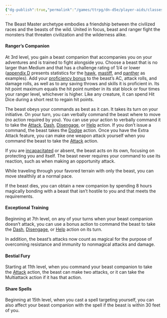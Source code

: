 ```yaml
---
{"dg-publish":true,"permalink":"/games/ttrpg/dn-d5e/player-aids/classes/class-specialisations/ranger-archetype-beast-master/","tags":["TTRPG/DND/5e"],"noteIcon":""}
---
```


The Beast Master archetype embodies a friendship between the civilized races and the beasts of the wild. United in focus, beast and ranger fight the monsters that threaten civilization and the wilderness alike.

#### [](https://www.dndbeyond.com/sources/dnd/phb-2014/ranger#RangersCompanion)Ranger’s Companion

At 3rd level, you gain a beast companion that accompanies you on your adventures and is trained to fight alongside you. Choose a beast that is no larger than Medium and that has a challenge rating of 1/4 or lower ([appendix D](https://www.dndbeyond.com/sources/phb/appendix-d-creature-statistics) presents statistics for the [hawk](https://www.dndbeyond.com/monsters/16920-hawk), [mastiff](https://www.dndbeyond.com/monsters/16953-mastiff), and [panther](https://www.dndbeyond.com/monsters/16976-panther) as examples). Add your [proficiency bonus](https://www.dndbeyond.com/compendium/rules/basic-rules/using-ability-scores#ProficiencyBonus) to the beast’s AC, attack rolls, and damage rolls, as well as to any saving throws and skills it is proficient in. Its hit point maximum equals the hit point number in its stat block or four times your ranger level, whichever is higher. Like any creature, it can spend Hit Dice during a short rest to regain hit points.

The beast obeys your commands as best as it can. It takes its turn on your initiative. On your turn, you can verbally command the beast where to move (no action required by you). You can use your action to verbally command it to take the [Attack](https://www.dndbeyond.com/sources/dnd/free-rules/rules-glossary#AttackAction), [Dash](https://www.dndbeyond.com/sources/dnd/free-rules/rules-glossary#DashAction), [Disengage](https://www.dndbeyond.com/sources/dnd/free-rules/rules-glossary#DisengageAction), or [Help](https://www.dndbeyond.com/sources/dnd/free-rules/rules-glossary#HelpAction) action. If you don’t issue a command, the beast takes the [Dodge](https://www.dndbeyond.com/sources/dnd/free-rules/rules-glossary#DodgeAction) action. Once you have the Extra Attack feature, you can make one weapon attack yourself when you command the beast to take the [Attack](https://www.dndbeyond.com/sources/dnd/free-rules/rules-glossary#AttackAction) action.

If you are [incapacitated](https://www.dndbeyond.com/sources/dnd/free-rules/rules-glossary#IncapacitatedCondition) or absent, the beast acts on its own, focusing on protecting you and itself. The beast never requires your command to use its reaction, such as when making an opportunity attack.

While traveling through your favored terrain with only the beast, you can move stealthily at a normal pace.

If the beast dies, you can obtain a new companion by spending 8 hours magically bonding with a beast that isn’t hostile to you and that meets the requirements.

#### [](https://www.dndbeyond.com/sources/dnd/phb-2014/ranger#ExceptionalTraining)Exceptional Training

Beginning at 7th level, on any of your turns when your beast companion doesn’t attack, you can use a bonus action to command the beast to take the [Dash](https://www.dndbeyond.com/sources/dnd/free-rules/rules-glossary#DashAction), [Disengage](https://www.dndbeyond.com/sources/dnd/free-rules/rules-glossary#DisengageAction), or [Help](https://www.dndbeyond.com/sources/dnd/free-rules/rules-glossary#HelpAction) action on its turn.

In addition, the beast’s attacks now count as magical for the purpose of overcoming resistance and immunity to nonmagical attacks and damage.

#### [](https://www.dndbeyond.com/sources/dnd/phb-2014/ranger#BestialFury)Bestial Fury

Starting at 11th level, when you command your beast companion to take the [Attack](https://www.dndbeyond.com/sources/dnd/free-rules/rules-glossary#AttackAction) action, the beast can make two attacks, or it can take the Multiattack action if it has that action.

#### [](https://www.dndbeyond.com/sources/dnd/phb-2014/ranger#ShareSpells)Share Spells

Beginning at 15th level, when you cast a spell targeting yourself, you can also affect your beast companion with the spell if the beast is within 30 feet of you.